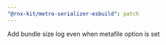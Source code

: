 ```yaml
---
"@rnx-kit/metro-serializer-esbuild": patch
---
```


Add bundle size log even when metafile option is set
